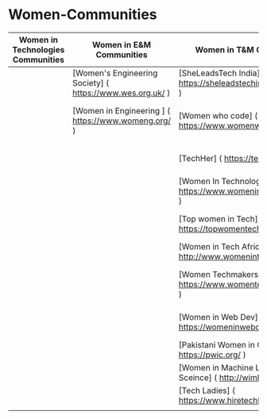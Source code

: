 # Women-Communities

| Women in Technologies Communities | Women in E&M Communities                                    | Women in T&M Communities                                              | Women in product Communities | Women in Mathematics Communities                                            | Women in S&M Communities                                                                        | Women who Code                                             | Women in consulting Communities | Generic women Communities                                    |
|-----------------------------------|-------------------------------------------------------------|-----------------------------------------------------------------------|:----------------------------:|-----------------------------------------------------------------------------|-------------------------------------------------------------------------------------------------|------------------------------------------------------------|---------------------------------|--------------------------------------------------------------|
|                                   | [Women's Engineering Society] ( https://www.wes.org.uk/ ) | [SheLeadsTech India] ( https://sheleadstechin.splashthat.com/ )     |                              | [Women Do Math](https://www.womendomath.org/)                               | [OWSD] ( https://owsd.net/career-development/early-career-women-scientists-ecws-fellowships ) | [Women Who Code] ( https://www.womenwhocode.com/ )       |                                 | [community.anitab.org](https://community.anitab.org/)        |
|                                   | [Women in Engineering ] ( https://www.womeng.org/ )       | [Women who code] ( https://www.womenwhocode.com/ )                  |                              | [Nigerian Women Mathematical Society](http://www.nigerianwomeninmaths.org/) | [Connecting African Women in STEM] ( https://connectingafricanwomeninstem.org/ )              | [Girls Who Code] ( https://girlswhocode.com/ )           |                                 | [Pehia Foundation](https://pehia.org/)                       |
|                                   |                                                             | [TechHer] ( https://techherng.com/ )                                |                              | [European Women in Mathematics](https://www.europeanwomeninmaths.org)       | [Infosec girls] ( https://www.infosecgirls.in/ )                                              | [Girls Coding] ( http://www.girlscoding.com.ng/ )        |                                 | [Women in Product](https://www.womenpm.org/)                 |
|                                   |                                                             | [Women In Technology] ( https://www.womenintechnology.org/ )        |                              | [Association for Women in Mathematics](https://awm-math.org/)               | [LinuxChix] ( https://www.linuxchix.org/ )                                                    | [The Girl Code] ( https://thegirlcode.co/index.html )    |                                 | [WAAW Foundation](http://waawfoundation.org/)                |
|                                   |                                                             | [Top women in Tech] ( https://topwomentech.com// )                  |                              | [Celebrating Women in Mathematics](https://may12.womeninmaths.org/)         | [Girls Develop it] ( https://www.girldevelopit.com/ )                                         | [SHEROES] ( https://sheroes.com/ )                       |                                 | [Pyladies](https://www.pyladies.com/)                        |
|                                   |                                                             | [Women in Tech Africa] ( http://www.womenintechafrica.com/ )        |                              | [Women in mathematics](http://womeninmath.net/)                             |                                                                                                 | [Women Who Go] ( https://www.womenwhogo.org/ )           |                                 | [ProjectCSgirls](https://www.projectcsgirls.com/)            |
|                                   |                                                             | [Women Techmakers] ( https://www.womentechmakers.com/ )             |                              | [African women in mathematics association](http://africanwomeninmath.org/)  |                                                                                                 | [She codes for change] ( http://shecodesforchange.org/ ) |                                 | [Ladies Love STEM](https://ladieslovestem.com/)              |
|                                   |                                                             | [Women in Web Dev] ( https://womeninwebdev.com/ )                   |                              |                                                                             |                                                                                                 | [She codes Africa] ( https://medium.com/shecodeafrica )  |                                 | [DjangoGirls](https://djangogirls.org/)                      |
|                                   |                                                             | [Pakistani Women in Computing] ( https://pwic.org/ )                |                              |                                                                             |                                                                                                 | [Girls in Tech] ( https://girlsintech.org/ )             |                                 | [The Girl Lead Project](https://www.thegirlleadproject.org/) |
|                                   |                                                             | [Women in Machine Learning and Data Sceince] ( http://wimlds.org/ ) |                              |                                                                             |                                                                                                 |                                                            |                                 |                                                              |
|                                   |                                                             | [Tech Ladies] ( https://www.hiretechladies.com/ )                   |                              |                                                                             |                                                                                                 |                                                            |                                 |                                                              |
|                                   |                                                             |                                                                       |                              |                                                                             |                                                                                                 |                                                            |                                 |                                                              |
